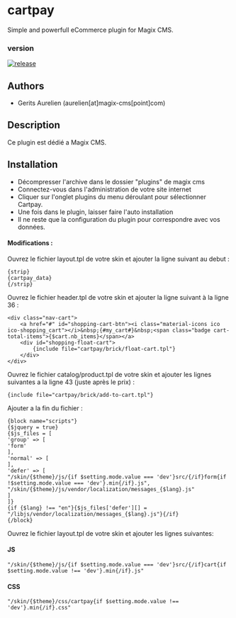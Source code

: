# cartpay
  Simple and powerfull eCommerce plugin for Magix CMS.
  
### version 

[![release](https://img.shields.io/github/release/magix-cms/cartpay.svg)](https://github.com/magix-cms/cartpay/releases/latest)

Authors
-------

* Gerits Aurelien (aurelien[at]magix-cms[point]com)

## Description
Ce plugin est dédié a Magix CMS.

## Installation
* Décompresser l'archive dans le dossier "plugins" de magix cms
* Connectez-vous dans l'administration de votre site internet
* Cliquer sur l'onglet plugins du menu déroulant pour sélectionner Cartpay.
* Une fois dans le plugin, laisser faire l'auto installation
* Il ne reste que la configuration du plugin pour correspondre avec vos données.

#### Modifications :
Ouvrez le fichier layout.tpl de votre skin et ajouter la ligne suivant au debut :
```smarty
{strip}
{cartpay_data}
{/strip}
````

Ouvrez le fichier header.tpl de votre skin et ajouter la ligne suivant à la ligne 36 :
```smarty
<div class="nav-cart">
    <a href="#" id="shopping-cart-btn"><i class="material-icons ico ico-shopping_cart"></i>&nbsp;{#my_cart#}&nbsp;<span class="badge cart-total-items">{$cart.nb_items}</span></a>
    <div id="shopping-float-cart">
        {include file="cartpay/brick/float-cart.tpl"}
    </div>
</div>
````
Ouvrez le fichier catalog/product.tpl de votre skin et ajouter les lignes suivantes a la ligne 43 (juste après le prix) :
```smarty
{include file="cartpay/brick/add-to-cart.tpl"}
````

Ajouter a la fin du fichier :

```smarty
{block name="scripts"}
{$jquery = true}
{$js_files = [
'group' => [
'form'
],
'normal' => [
],
'defer' => [
"/skin/{$theme}/js/{if $setting.mode.value === 'dev'}src/{/if}form{if !$setting.mode.value === 'dev'}.min{/if}.js",
"/skin/{$theme}/js/vendor/localization/messages_{$lang}.js"
]
]}
{if {$lang} !== "en"}{$js_files['defer'][] = "/libjs/vendor/localization/messages_{$lang}.js"}{/if}
{/block}
````

Ouvrez le fichier layout.tpl de votre skin et ajouter les lignes suivantes: 
#### JS
```smarty
"/skin/{$theme}/js/{if $setting.mode.value === 'dev'}src/{/if}cart{if $setting.mode.value !== 'dev'}.min{/if}.js"
````
#### CSS
```smarty
"/skin/{$theme}/css/cartpay{if $setting.mode.value !== 'dev'}.min{/if}.css"
````